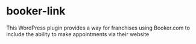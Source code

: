 # booker-link
This WordPress plugin provides a way for franchises using Booker.com to include the ability to make appointments via their website
